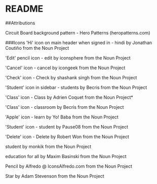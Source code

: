 # README

##Attributions

Circuit Board background pattern - Hero Patterns (heropatterns.com)

###Icons
'Hi' icon on main header when signed in - hindi by Jonathan Coutiño from the Noun Project

'Edit' pencil icon - edit by iconsphere from the Noun Project

'Cancel' icon - cancel by icongeek from the Noun Project

'Check' icon - Check by shashank singh from the Noun Project

'Student' icon in sidebar - students by Becris from the Noun Project

'Class' icon - Class by Adrien Coquet from the Noun Project*

'Class' icon - classroom by Becris from the Noun Project

'Apple' icon - learn by Yo! Baba from the Noun Project

'Student' icon - student by Pause08 from the Noun Project

'Delete' icon - Delete by Robert Won from the Noun Project




student by monkik from the Noun Project

education for all by Maxim Basinski from the Noun Project

Pencil by Alfredo @ IconsAlfredo.com from the Noun Project

Star by Adam Stevenson from the Noun Project